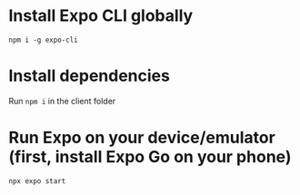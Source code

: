 # Install Expo CLI globally
`npm i -g expo-cli`

# Install dependencies
Run `npm i` in the client folder

# Run Expo on your device/emulator (first, install Expo Go on your phone)
`npx expo start`
